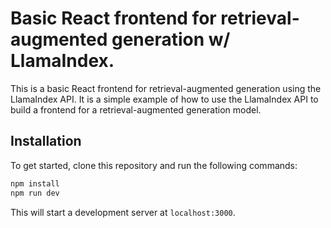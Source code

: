 # Basic React frontend for retrieval-augmented generation w/ LlamaIndex.

This is a basic React frontend for retrieval-augmented generation using the LlamaIndex API. It is a simple example of how to use the LlamaIndex API to build a frontend for a retrieval-augmented generation model. 

## Installation
To get started, clone this repository and run the following commands:
```bash
npm install
npm run dev
```

This will start a development server at `localhost:3000`.